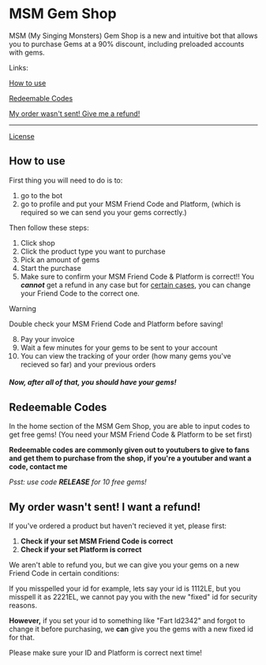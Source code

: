 # MSM Gem Shop
MSM (My Singing Monsters) Gem Shop is a new and intuitive bot that allows you to purchase Gems at a 90% discount, including preloaded accounts with gems.

Links:

[How to use](#how-to-use)

[Redeemable Codes](#redeemable-codes)

[My order wasn't sent! Give me a refund!](#my-order-wasnt-sent-i-want-a-refund)

------

[License](https://github.com/riotschoolacc/MSM-Gem-Shop/blob/main/LICENSE)

How to use
------
First thing you will need to do is to:

1. go to the bot
2. go to profile and put your MSM Friend Code and Platform, (which is required so we can send you your gems correctly.)

Then follow these steps:

1. Click shop
3. Click the product type you want to purchase
4. Pick an amount of gems
5. Start the purchase
6. Make sure to confirm your MSM Friend Code & Platform is correct!! You ***cannot*** get a refund in any case but for [certain cases](#my-order-wasnt-sent-i-want-a-refund), you can change your Friend Code to the correct one.
   
> [!WARNING]
> Double check your MSM Friend Code and Platform before saving!

8. Pay your invoice
9. Wait a few minutes for your gems to be sent to your account
10. You can view the tracking of your order (how many gems you've recieved so far) and your previous orders

##### Now, after all of that, you should have your gems!

Redeemable Codes
------
In the home section of the MSM Gem Shop, you are able to input codes to get free gems! (You need your MSM Friend Code & Platform to be set first)

**Redeemable codes are commonly given out to youtubers to give to fans and get them to purchase from the shop, if you're a youtuber and want a code, contact me**

*Psst: use code **RELEASE** for 10 free gems!*

My order wasn't sent! I want a refund!
------
If you've ordered a product but haven't recieved it yet, please first:
1. **Check if your set MSM Friend Code is correct**
2. **Check if your set Platform is correct**

We aren't able to refund you, but we can give you your gems on a new Friend Code in certain conditions:

If you misspelled your id for example, lets say your id is 1112LE, but you misspell it as 2221EL, we cannot pay you with the new "fixed" id for security reasons.

**However,** if you set your id to something like "Fart Id2342" and forgot to change it before purchasing, we **can** give you the gems with a new fixed id for that.

Please make sure your ID and Platform is correct next time!
